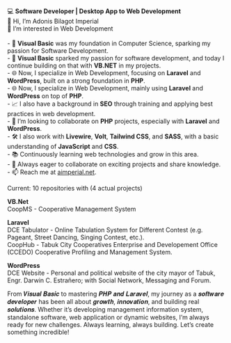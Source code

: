 💻 <strong>Software Developer | Desktop App to Web Development</strong>
<br>👋 Hi, I’m Adonis Bilagot Imperial
<br>💞️ I’m interested in Web Development<br>
<br>- 🌱 <strong>Visual Basic</strong> was my foundation in Computer Science, sparking my passion for Software Development.
<br>- 🌱 <strong>Visual Basic</strong> sparked my passion for software development, and today I continue building on that with <strong>VB.NET</strong> in my projects.
<br>- 🌐 Now, I specialize in Web Development, focusing on <strong>Laravel</strong> and <strong>WordPress</strong>, built on a strong foundation in <strong>PHP</strong>.
<br>- 🌐 Now, I specialize in Web Development, mainly using <strong>Laravel</strong> and <strong>WordPress</strong> on top of <strong>PHP</strong>.
<br>- 📈 I also have a background in <strong>SEO</strong> through training and applying best practices in web development.
<br>- 👀 I’m looking to collaborate on <strong>PHP</strong> projects, especially with <strong>Laravel</strong> and <strong>WordPress</strong>.
<br>- 🛠️ I also work with <strong>Livewire</strong>, <strong>Volt</strong>, <strong>Tailwind CSS</strong>, and <strong>SASS</strong>, with a basic understanding of <strong>JavaScript</strong> and <strong>CSS</strong>.
<br>- 📚 Continuously learning web technologies and grow in this area.
<br>- 🚀 Always eager to collaborate on exciting projects and share knowledge.
<br>- 📫 Reach me at <a href="https://www.facebook.com/aimperial.net">aimperial.net</a>.

Current: 10 repositories with (4 actual projects)

<strong>VB.Net</strong>
<br>CoopMS - Cooperative Management System

<strong>Laravel</strong>
<br>DCE Tabulator - Online Tabulation System for Different Contest (e.g. Pageant, Street Dancing, Singing Contest, etc.).
<br>CoopHub - Tabuk City Cooperatives Enterprise and Developement Office (CCEDO) Cooperative Profiling and Management System.

<strong>WordPress</strong>
<br>DCE Website - Personal and political website of the city mayor of Tabuk, Engr. Darwin C. Estrañero; with Social Network, Messaging and Forum.

From 𝑽𝒊𝒔𝒖𝒂𝒍 𝑩𝒂𝒔𝒊𝒄 to mastering 𝑷𝑯𝑷 𝒂𝒏𝒅 𝑳𝒂𝒓𝒂𝒗𝒆𝒍, my journey as a 𝒔𝒐𝒇𝒕𝒘𝒂𝒓𝒆 𝒅𝒆𝒗𝒆𝒍𝒐𝒑𝒆𝒓 has been all about 𝒈𝒓𝒐𝒘𝒕𝒉, 𝒊𝒏𝒏𝒐𝒗𝒂𝒕𝒊𝒐𝒏, and building real 𝒔𝒐𝒍𝒖𝒕𝒊𝒐𝒏𝒔. Whether it’s developing management information system, standalone software, web application or dynamic websites, I’m always ready for new challenges.
Always learning, always building. Let’s create something incredible!

<!---
Adonis1120/Adonis1120 is a ✨ special ✨ repository because its `README.md` (this file) appears on your GitHub profile.
You can click the Preview link to take a look at your changes.
--->
